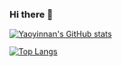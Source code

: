 ### Hi there 👋

<!--
**yaoyinnan/yaoyinnan** is a ✨ _special_ ✨ repository because its `README.md` (this file) appears on your GitHub profile.

Here are some ideas to get you started:

- 🔭 I’m currently working on ...
- 🌱 I’m currently learning ...
- 👯 I’m looking to collaborate on ...
- 🤔 I’m looking for help with ...
- 💬 Ask me about ...
- 📫 How to reach me: ...
- 😄 Pronouns: ...
- ⚡ Fun fact: ...
-->

[![Yaoyinnan's GitHub stats](https://github-readme-stats.vercel.app/api?username=yaoyinnan&theme=rose_pine)](https://github.com/anuraghazra/github-readme-stats)

[![Top Langs](https://github-readme-stats.vercel.app/api/top-langs/?username=yaoyinnan&layout=compact&theme=rose_pine&exclude_repo=transformers,OffensEval,fakenews,clockIn_gzhu,yaoyinnan.github.io)](https://github.com/anuraghazra/github-readme-stats)
